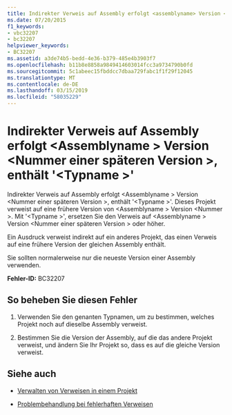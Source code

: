 ```yaml
---
title: Indirekter Verweis auf Assembly erfolgt <assemblyname> Version <laterversionnumber>, enthält '<typename>'
ms.date: 07/20/2015
f1_keywords:
- vbc32207
- bc32207
helpviewer_keywords:
- BC32207
ms.assetid: a3de74b5-bedd-4e36-b379-485e4b3903f7
ms.openlocfilehash: b11b8e8858a9849414603014fcc3a9734790b0fd
ms.sourcegitcommit: 5c1abeec15fbddcc7dbaa729fabc1f1f29f12045
ms.translationtype: MT
ms.contentlocale: de-DE
ms.lasthandoff: 03/15/2019
ms.locfileid: "58035229"
---
```

# <a name="indirect-reference-is-being-made-to-assembly-assemblyname-version-laterversionnumber-which-contains-typename"></a>Indirekter Verweis auf Assembly erfolgt \<Assemblyname > Version \<Nummer einer späteren Version >, enthält '\<Typname >'
Indirekter Verweis auf Assembly erfolgt \<Assemblyname > Version \<Nummer einer späteren Version >, enthält '\<Typname >'. Dieses Projekt verweist auf eine frühere Version von \<Assemblyname > Version \<Nummer >. Mit '\<Typname >', ersetzen Sie den Verweis auf \<Assemblyname > Version \<Nummer einer späteren Version > oder höher.  
  
 Ein Ausdruck verweist indirekt auf ein anderes Projekt, das einen Verweis auf eine frühere Version der gleichen Assembly enthält.  
  
 Sie sollten normalerweise nur die neueste Version einer Assembly verwenden.  
  
 **Fehler-ID:** BC32207  
  
## <a name="to-correct-this-error"></a>So beheben Sie diesen Fehler  
  
1.  Verwenden Sie den genanten Typnamen, um zu bestimmen, welches Projekt noch auf dieselbe Assembly verweist.  
  
2.  Bestimmen Sie die Version der Assembly, auf die das andere Projekt verweist, und ändern Sie Ihr Projekt so, dass es auf die gleiche Version verweist.  
  
## <a name="see-also"></a>Siehe auch

- [Verwalten von Verweisen in einem Projekt](/visualstudio/ide/managing-references-in-a-project)

- [Problembehandlung bei fehlerhaften Verweisen](/visualstudio/ide/troubleshooting-broken-references)
